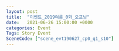 ```yaml
---
layout: post
title:  "이벤트_2019여름_0화_오프닝"
date:   2021-06-26 15:00:00 +0000
categories: Event
Tags: Story Event
SceneCode: ["scene_evt190627_cp0_q1_s10"]
---
```

